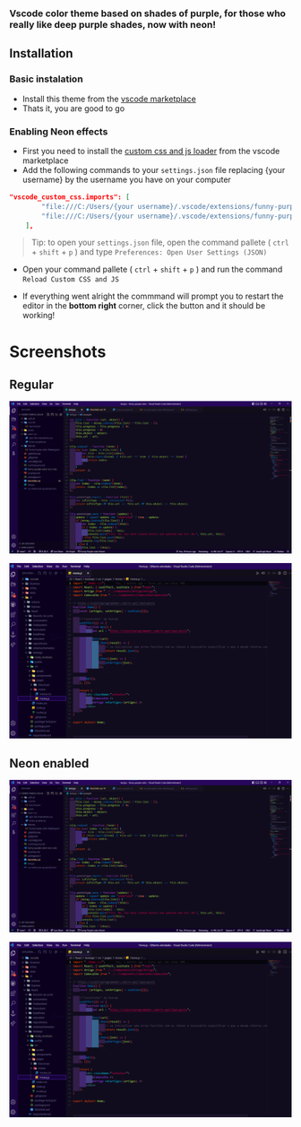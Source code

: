 ### Vscode color theme based on shades of purple, for those who really like deep purple shades, now with neon!

## Installation

### Basic instalation

-   Install this theme from the [vscode
    marketplace](https://marketplace.visualstudio.com/items?itemName=GilbertoGaspar.funny-purple-color)
-   Thats it, you are good to go

### Enabling Neon effects

-   First you need to install the [custom css and js
    loader](https://marketplace.visualstudio.com/items?itemName=be5invis.vscode-custom-css)
    from the vscode marketplace
-   Add the following commands to your `settings.json` file replacing {your username} by the
    username you have on your computer

```json
"vscode_custom_css.imports": [
        "file:///C:/Users/{your username}/.vscode/extensions/funny-purple-color/neon-css/funny-purple.css",
        "file:///C:/Users/{your username}/.vscode/extensions/funny-purple-color/neon-css/epic-80s-transitions.css"
    ],
```

> Tip: to open your `settings.json` file, open the command pallete ( `ctrl` + `shift` +
> `p` ) and type `Preferences: Open User Settings (JSON)`

-   Open your command pallete ( `ctrl` + `shift` + `p` ) and run the command `Reload Custom
CSS and JS`

-   If everything went alright the commmand will prompt you to restart the editor in the
    **bottom right** corner, click the button and it should be working!

# Screenshots

## Regular

![Example](https://github.com/JuniorLoch/funny-purple-color/blob/main/assets/example.png?raw=true)

![Example2](https://github.com/JuniorLoch/funny-purple-color/blob/main/assets/example2.png?raw=true)

## Neon enabled

![Example](https://github.com/JuniorLoch/funny-purple-color/blob/main/assets/example.png?raw=true)

![Example2](https://github.com/JuniorLoch/funny-purple-color/blob/main/assets/example2.png?raw=true)

